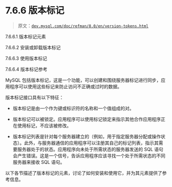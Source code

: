 # 7.6.6 版本标记

> 原文：[`dev.mysql.com/doc/refman/8.0/en/version-tokens.html`](https://dev.mysql.com/doc/refman/8.0/en/version-tokens.html)

7.6.6.1 版本标记元素

7.6.6.2 安装或卸载版本标记

7.6.6.3 使用版本标记

7.6.6.4 版本标记参考

MySQL 包括版本标记，这是一个功能，可以创建和围绕服务器标记进行同步，应用程序可以使用这些标记来防止访问不正确或过时的数据。

版本标记接口具有以下特征：

+   版本标记是由一个作为键或标识符的名称和一个值组成的对。

+   版本标记可以被锁定。应用程序可以使用标记锁定来指示其他合作应用程序正在使用标记，不应该被修改。

+   版本标记列表是针对每个服务器建立的（例如，用于指定服务器分配或操作状态）。此外，与服务器通信的应用程序可以注册其自己的标记列表，指示其需要服务器处于的状态。应用程序向未处于所需状态的服务器发送的 SQL 语句会产生错误。这是一个信号，告诉应用程序应该寻找一个处于所需状态的不同服务器来接收 SQL 语句。

以下各节描述了版本标记的元素，讨论了如何安装和使用它，并为其元素提供了参考信息。
